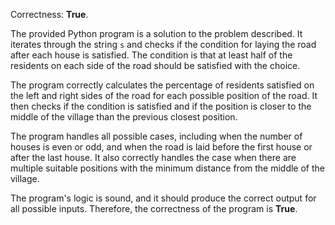 Correctness: **True**.

The provided Python program is a solution to the problem described. It iterates through the string `s` and checks if the condition for laying the road after each house is satisfied. The condition is that at least half of the residents on each side of the road should be satisfied with the choice.

The program correctly calculates the percentage of residents satisfied on the left and right sides of the road for each possible position of the road. It then checks if the condition is satisfied and if the position is closer to the middle of the village than the previous closest position.

The program handles all possible cases, including when the number of houses is even or odd, and when the road is laid before the first house or after the last house. It also correctly handles the case when there are multiple suitable positions with the minimum distance from the middle of the village.

The program's logic is sound, and it should produce the correct output for all possible inputs. Therefore, the correctness of the program is **True**.